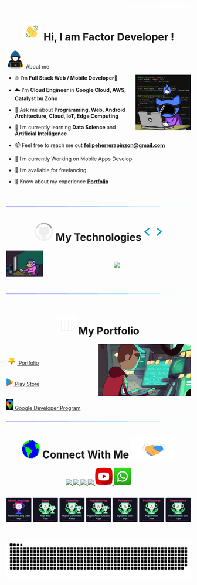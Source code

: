 <!--horizontal divider(gradiant)-->
<img src="./assets/loading.gif">

<h1 align='center'> <img src="./assets/wave.gif" width="50px"></img> Hi, I am Factor Developer ! </h1>

<picture><img src = "./assets/hacker.gif" width = 50px></picture> About me

<picture><img align="right" src="./assets/gato_dev.webp" width = 30%></picture>


<!--Intro start-->
- 🌐 I’m **Full Stack Web / Mobile Developer**📲

- ☁️ I’m **Cloud Engineer** in **Google Cloud, AWS, Catalyst bu Zoho**

- 💬 Ask me about **Programming, Web, Android Architecture, Cloud, IoT, Edge Computing**

- 🌱 I’m currently learning **Data Science** and **Artificial Intelligence**

- 📫 Feel free to reach me out **<a href="mailto:felipeherrerapinzon@gmail.com" target="blank">felipeherrerapinzon@gmail.com</a>**

- 💼 I’m currently Working on Mobile Apps Develop

- 🤝 I’m available for freelancing.

- 📄 Know about my experience **<a href="https://factordeveloper.github.io/Portafolio-Proyectos/" target="blank">Portfolio</a>**
<!--Intro end-->

<br>
<br>

<!--horizontal divider(gradiant)-->
<img src="./assets/loading.gif">
<br>

<h1 align='center'> <img src="./assets/GitHub.gif" width="50px"></img> My Technologies <img src="./assets/labels.webp" width="50px"></img> </h1>

<picture><img align="left" src="./assets/mico.webp" width = 20%></picture>

<!--tech stack icons-->
<h1 align='center'>
  <a>
    <img src="https://skillicons.dev/icons?i=html,css,js,jquery,php,mysql,postgres,laravel,bootstrap,react,nodejs,npm,express,mongo,postman,python,django,fastapi,java,spring,androidstudio,kotlin,firebase,googlecloud,github,anaconda,scikitlearn,tensorflow,windows,linux,ubuntu,aws,arduino&perline=11" />
  </a>
</h1>

<br>
<br>


<div><img src="./assets/loading.gif"></div>

<br>

<h1  align="center"><img src="./assets/stats.gif" width="50px"> My Portfolio</h1>


<picture><img align="right" width="50%" alt="GIF" src="./assets/engineer.webp" /><picture>




<br>
<br>
<a href="https://factordeveloper.github.io/Portafolio-Proyectos/" target="blank">
<img src="./assets/star.webp" width="30px"> Portfolio</a>
<br>
<br>
<br>
<a href="https://play.google.com/store/apps/dev?id=6616258522728580660" target="blank">
<img src="./assets/google-play.png" width="20px"> Play Store</a>
<br>
<br>
<br>
<a href="https://developers.google.com/profile/u/factor-developer" target="blank">
<img src="./assets/googlemap.webp" width="20px"> Google Developer Program</a>
<br>
<br>



<img src="./assets/loading.gif">

<br>

<h1 align='center'><img src='./assets/Earth.gif' width="50px">  Connect With Me <img src='./assets/handshake.gif' width="120px"> </h1>

<!--social icons-->

<div align='center'>
  <a target="_blank" 
     href="https://www.linkedin.com/in/felipe-herrera-pinzon/">
    <img src="https://skillicons.dev/icons?i=linkedin" />
  </a>
  <a target="_blank"
     href="mailto:felipeherrerapinzon@gmail.com">
    <img src="https://skillicons.dev/icons?i=gmail" />
  </a>
   <a target="_blank"
      href="#">
    <img src="https://skillicons.dev/icons?i=discord" />
  </a>
     <a target="_blank"
        href="https://github.com/factordeveloper">
    <img src="https://skillicons.dev/icons?i=github" />
  </a>
  <a target="_blank"
     href="https://www.youtube.com/channel/UC-cU2oHg4-hjeI21ov3wn4w">
    <img src="./assets/youtube.png" width="47px"/>
  </a>
   <a target="_blank"
      href="https://wa.link/qw5e5u">
    <img src="./assets/whatsapp.png" width="47px" />
  </a>
  
</div>

<!--social icons-->

<br>

<p align = "center">
	<img src = "./assets/prizes.svg" alt = "Snake Game"/>
</p>

<br>
<p align = "center">
	<img src = "./assets/snake.svg" alt = "Snake Game"/>
</p>




<!-- 
## 📺 Latest YouTube Videos

<table>
  <tbody>
<tr><td><a href="https://www.youtube.com/"><img width="140px" src="https://i.ytimg.com/vi//mqdefault.jpg"></a></td>
<td><a href="https://www.youtube.com/watch?v=">Getting the user's location with JavaScript (Geolocation API tutorial)</a><br/>Dec 22, 2020</td></tr>
<tr><td><a href="https://www.youtube.com/watch?v="><img width="140px" src="https://i.ytimg.com/vi/WZNG8UomjSI/mqdefault.jpg"></a></td>
<td><a href="https://www.youtube.com/watch?v=">Build a Weather App with HTML, CSS & JavaScript</a><br/>Dec 10, 2020</td></tr>
<tr><td><a href="https://www.youtube.com/watch?v=-g"><img width="140px" src="https://i.ytimg.com/vi/BVX7kZ4GM-g/mqdefault.jpg"></a></td>
<td><a href="https://www.youtube.com/watch?v=-g">Making a Responsive (Birthday) Card with HTML and CSS</a><br/>Dec 1, 2020</td></tr>
<tr><td><a href="https://www.youtube.com/watch?v="><img width="140px" src="https://i.ytimg.com/vi/gU7b5Vgnalw/mqdefault.jpg"></a></td>
<td><a href="https://www.youtube.com/watch?v=">How to Create Custom Snippets for Any Language in VS Code</a><br/>Nov 17, 2020</td></tr>
<tr><td><a href="https://www.youtube.com/watch?v="><img width="140px" src="https://i.ytimg.com/vi/5ecM9n7A_pY/mqdefault.jpg"></a></td>
<td><a href="https://www.youtube.com/watch?v=">How to Type HTML and CSS Faster with Emmet</a><br/>Nov 10, 2020</td></tr>

</tbody>
  </table>

[<img src="https://img.shields.io/badge/-Subscribe-red?style=for-the-badge&logo=youtube&logoColor=white"/>](https://www.youtube.com/c/DevProTips?sub_confirmation=1)

-->


	

